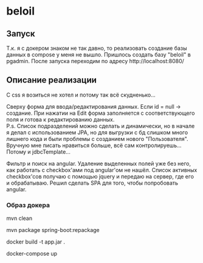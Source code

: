 # beloil
## Запуск
Т.к. я с докером знаком не так давно, то реализовать создание базы данных в compose у меня не вышло. Пришлось создать базу "beloil" в pgadmin.
После запуска переходим по адресу http://localhost:8080/

## Описание реализации
С css я возиться не хотел и потому так всё скудненько...

Сверху форма для ввода/редактирования данных.
Если id = null -> создание. При нажатии на Edit форма заполняется с соответствующего поля и готова к редактированию данных.  
P.s. Список подразделений можно сделать и динамически, но в начале я делал с использованием JPA, но для выгрузки с бд слишком много лишнего кода и были проблемы с созданием нового "Пользователя". 
Вручную мне писать нравиться больше, всё сам контролируешь... Потому и jdbcTemplate...


Фильтр и поиск на angular. Удаление выделенных полей уже без него, как работать с checkbox'ами под angular'ом не нашёл. 
Список активных checkbox'сов получаю с помощью jquery и передаю на сервер, где его и обрабатываю.
Решил сделать SPA для того, чтобы попробовать angular.

### Образ докера
mvn clean

mvn package spring-boot:repackage

docker build -t app.jar .

docker-compose up
